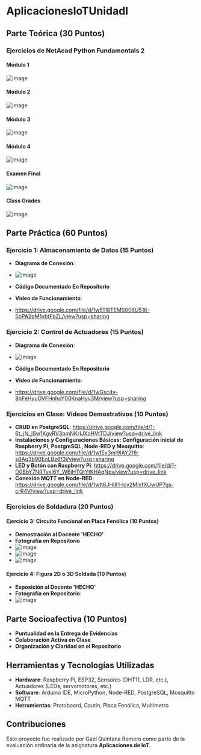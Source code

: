 # AplicacionesIoTUnidadI
## Parte Teórica (30 Puntos)
### Ejercicios de NetAcad Python Fundamentals 2
#### Módulo 1
![image](https://github.com/user-attachments/assets/0636a0ad-31e2-4938-a851-c5d3436d835c)
#### Módulo 2
![image](https://github.com/user-attachments/assets/cadd21e2-586a-432b-88fa-bbd8f105eb28)
#### Módulo 3
![image](https://github.com/user-attachments/assets/8bd8a87d-6f34-423c-a865-84d1fa4ae4d8)
#### Módulo 4
![image](https://github.com/user-attachments/assets/e07f3d54-0d94-4b49-9e28-3b681ddb994f)
#### Examen Final
![image](https://github.com/user-attachments/assets/bd4711c5-b405-47b3-9b0e-b66f6748e1c4)
#### Class Grades
![image](https://github.com/user-attachments/assets/f7dec92e-de74-4589-ada4-59a9f6daec2c)

## Parte Práctica (60 Puntos)
### Ejercicio 1: Almacenamiento de Datos (15 Puntos)
- **Diagrama de Conexión**:
- ![image](https://github.com/user-attachments/assets/96ab78e6-de6c-4ea3-864f-35534de07fcc)

- **Código Documentado En Repositorio**
  
- **Video de Funcionamiento**:
- https://drive.google.com/file/d/1w5118TEMS008U516-5bPA2pM1vbtFpZL/view?usp=sharing

### Ejercicio 2: Control de Actuadores (15 Puntos)
- **Diagrama de Conexión**:
- ![image](https://github.com/user-attachments/assets/e77cff2b-5aec-4db7-acfc-9196d9806d08)
  
- **Código Documentado En Repositorio**
  
- **Video de Funcionamiento**:
- https://drive.google.com/file/d/1wGsc4v-8hFeHyuOVFHnhoY00KnaHyv3M/view?usp=sharing

### Ejercicios en Clase: Videos Demostrativos (10 Puntos)
- **CRUD en PostgreSQL**: https://drive.google.com/file/d/1-6t_jN_jSw1KgvRV3pmNKrIJXoHVtTDJ/view?usp=drive_link
- **Instalaciones y Configuraciones Básicas: Configuración inicial de Raspberry Pi, PostgreSQL, Node-RED y Mosquitto**: https://drive.google.com/file/d/1wfEv3ml9IAY218-sBAg3b9BEoLBz6f3i/view?usp=sharing
- **LED y Botón con Raspberry Pi**: https://drive.google.com/file/d/1-D0BbY7NRTvxI6Y_WBjHTQtYtKHAqNpv/view?usp=drive_link
- **Conexión MQTT en Node-RED**: https://drive.google.com/file/d/1wtt6JHi81-lcv2MixfXUwUP7gs-crR4V/view?usp=drive_link

### Ejercicios de Soldadura (20 Puntos)
#### Ejercicio 3: Circuito Funcional en Placa Fenólica (10 Puntos)
- **Demostración al Docente 'HECHO'**
- **Fotografía en Repositorio**
- ![image](https://github.com/user-attachments/assets/f8eb4191-5884-41bc-aebc-de9eb69fac51)
- ![image](https://github.com/user-attachments/assets/c7524421-3e1a-41c0-95bb-dd03a1dac1b2)
- ![image](https://github.com/user-attachments/assets/3e450104-a430-43bc-b693-dc2b3c283f13)

#### Ejercicio 4: Figura 2D o 3D Soldada (10 Puntos)
- **Exposición al Docente 'HECHO'**
- **Fotografía en Repositorio**:
- ![image](https://github.com/user-attachments/assets/3506bfd2-25aa-466e-a663-8cfca037e59c)

## Parte Socioafectiva (10 Puntos)
- **Puntualidad en la Entrega de Evidencias**
- **Colaboración Activa en Clase**
- **Organización y Claridad en el Repositorio**

## Herramientas y Tecnologías Utilizadas
- **Hardware**: Raspberry Pi, ESP32, Sensores (DHT11, LDR, etc.), Actuadores (LEDs, servomotores, etc.)
- **Software**: Arduino IDE, MicroPython, Node-RED, PostgreSQL, Mosquitto MQTT
- **Herramientas**: Protoboard, Cautín, Placa Fenólica, Multímetro

## Contribuciones
Este proyecto fue realizado por Gael Quintana Romero como parte de la evaluación ordinaria de la asignatura **Aplicaciones de IoT**.
